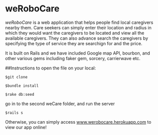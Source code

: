 # weRoboCare

*weRoboCare* is a web application that helps people find local caregivers nearby them. Care seekers can simply enter their location and radius in which they would want the caregivers to be located and view all the available caregivers. 
They can also advance search the caregivers by specifying the type of service they are searchign for and the price. 

It is built on Rails and we have included Google map API, bourbon, and other various gems including faker gem, sorcery, carrierwave etc. 

##Instructions to open the file on your local: 

```$git clone``` 

```$bundle install``` 

```$rake db:seed```

go in to the second weCare folder, and run the server 

```$rails s```

Otherwise, you can simply access www.werobocare.herokuapp.com to view our app online! 

